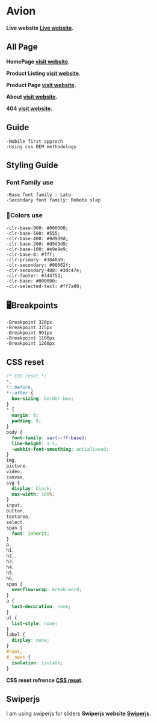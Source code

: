# Avion
<!-- https://www.youtube.com/watch?v=V9zL1kMq5TI -->
**Live website [Live website](https://avion-ecom.netlify.app/).**

## All Page
**HomePage [visit website](https://avion-ecom.netlify.app/).**

**Product Listing [visit website](https://avion-ecom.netlify.app/product-listing).**

**Product Page [visit website](https://avion-ecom.netlify.app/product-card).**

**About [visit website](https://avion-ecom.netlify.app/about).**

**404 [visit website](https://avion-ecom.netlify.app/404).**


## Guide

    -Mobile first approch
    -Using css BEM methodology

## Styling Guide

### Font Family use 

    -Base font family : Lato
    -Secondary font family: Roboto slap

### 🎨Colors use

    -clr-base-900: #000000;
    -clr-base-500: #555;
    -clr-base-400: #9d9d9d;
    -clr-base-200: #d9d9d9;
    -clr-base-100: #e9e9e9;
    -clr-base-0: #fff;
    -clr-primary: #3840a9;
    -clr-secondary: #00662f;
    -clr-secondary-400: #3dc47e;
    -clr-footer: #344752;
    -clr-base: #000000;
    -clr-selected-text: #ff7a00;
  
## 🖥️Breakpoints

    -Breakpoint 320px
    -Breakpoint 375px
    -Breakpoint 991px
    -Breakpoint 1100px
    -Breakpoint 1260px
  
## CSS reset

```css
/* CSS reset */
*,
*::before,
*::after {
  box-sizing: border-box;
}
* {
  margin: 0;
  padding: 0;
}
body {
  font-family: var(--ff-base);
  line-height: 1.5;
  -webkit-font-smoothing: antialiased;
}
img,
picture,
video,
canvas,
svg {
  display: block;
  max-width: 100%;
}
input,
button,
textarea,
select,
span {
  font: inherit;
}
p,
h1,
h2,
h3,
h4,
h5,
h6,
span {
  overflow-wrap: break-word;
}
a {
  text-decoration: none;
}
ul {
  list-style: none;
}
label {
  display: none;
}
#root,
#__next {
  isolation: isolate;
}

  ```

**CSS reset refrence [CSS reset](https://www.joshwcomeau.com/css/custom-css-reset/).**

## Swiperjs
I am using swiperjs for sliders 
**Swiperjs website [Swiperjs](https://swiperjs.com/).**
